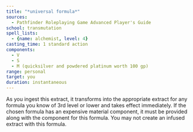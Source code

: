 ```yaml
---
title: "*universal formula*"
sources:
  - Pathfinder Roleplaying Game Advanced Player's Guide
school: transmutation
spell_lists:
  - {name: alchemist, level: 4}
casting_time: 1 standard action
components:
  - V
  - S
  - M (quicksilver and powdered platinum worth 100 gp)
range: personal
target: you
duration: instantaneous
---
```


As you ingest this extract, it transforms into the appropriate extract for any formula you know of 3rd level or lower and takes effect immediately. If the chosen formula has an expensive material component, it must be provided along with the component for this formula. You may not create an infused extract with this formula.


